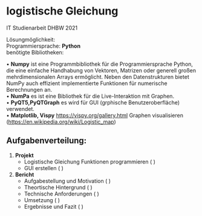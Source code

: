 # logistische Gleichung
IT Studienarbeit DHBW 2021

Lösungmöglichkeit:\
Programmiersprache: **Python**\
benötigte Bibliotheken:

•	**Numpy** ist eine Programmbibliothek für die Programmiersprache Python, die eine einfache Handhabung von Vektoren, Matrizen oder generell großen mehrdimensionalen Arrays ermöglicht. Neben den Datenstrukturen bietet NumPy auch effizient implementierte Funktionen für numerische Berechnungen an.\
•	**NumPa** es ist eine Bibliothek für die Live-Interaktion mit Graphen.\
•	**PyQT5,PyQTGraph**  es wird für GUI (grphische Benutzeroberfläche) verwendet.\
•	**Matplotlib, Vispy** https://vispy.org/gallery.html Graphen visualisieren (https://en.wikipedia.org/wiki/Logistic_map)


## Aufgabenverteilung:
1. **Projekt**
   - Logistische Gleichung Funktionen programmieren (       )
   - GUI erstellen (       )
2. **Bericht**
   - Aufgabestellung und Motivation (     )
   - Theortische Hintergrund  (     )
   - Technische Anforderungen (    )
   - Umsetzung (       )
   - Ergebnisse und Fazit (      )
